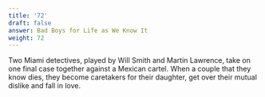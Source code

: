 ```yaml
---
title: '72'
draft: false
answer: Bad Boys for Life as We Know It
weight: 72
---
```

Two Miami detectives, played by Will Smith and Martin Lawrence, take on one final case together against a Mexican cartel. When a couple that they know dies, they become caretakers for their daughter, get over their mutual dislike and fall in love.